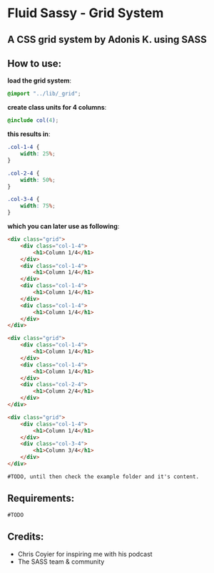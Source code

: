 # Fluid Sassy - Grid System

## A CSS grid system by Adonis K. using SASS

## How to use:

__load the grid system__:

```scss
@import "../lib/_grid";
```

__create class units for 4 columns__:

```scss
@include col(4);
```

__this results in__:

```css
.col-1-4 {
	width: 25%;
}

.col-2-4 {
	width: 50%;
}

.col-3-4 {
	width: 75%;
}
```

__which you can later use as following__:

```html
<div class="grid">
	<div class="col-1-4">
		<h1>Column 1/4</h1>
	</div>
	<div class="col-1-4">
		<h1>Column 1/4</h1>
	</div>
	<div class="col-1-4">
		<h1>Column 1/4</h1>
	</div>
	<div class="col-1-4">
		<h1>Column 1/4</h1>
	</div>
</div>

<div class="grid">
	<div class="col-1-4">
		<h1>Column 1/4</h1>
	</div>
	<div class="col-1-4">
		<h1>Column 1/4</h1>
	</div>
	<div class="col-2-4">
		<h1>Column 2/4</h1>
	</div>
</div>

<div class="grid">
	<div class="col-1-4">
		<h1>Column 1/4</h1>
	</div>
	<div class="col-3-4">
		<h1>Column 3/4</h1>
	</div>
</div>
```


	#TODO, until then check the example folder and it's content.

## Requirements:

	#TODO

## Credits:

* Chris Coyier for inspiring me with his podcast
* The SASS team & community